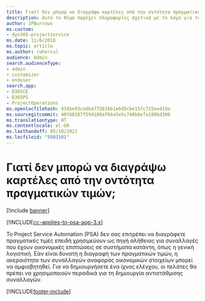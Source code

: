 ```yaml
---
title: Γιατί δεν μπορώ να διαγράψω καρτέλες από την οντότητα πραγματικών τιμών;
description: Αυτό το θέμα παρέχει πληροφορίες σχετικά με το λόγο για τον οποίο δεν είναι δυνατή η διαγραφή καρτελών από την οντότητα πραγματικών τιμών.
author: JPBurrows
ms.custom:
- dyn365-projectservice
ms.date: 11/6/2018
ms.topic: article
ms.author: ruhercul
audience: Admin
search.audienceType:
- admin
- customizer
- enduser
search.app:
- D365CE
- D365PS
- ProjectOperations
ms.openlocfilehash: 434be93cedb4772616b1e6d5cbe15fc715eed19a
ms.sourcegitcommit: 40f68387f594180af64a5e5c748b6efa188bd300
ms.translationtype: HT
ms.contentlocale: el-GR
ms.lasthandoff: 05/10/2021
ms.locfileid: "5993101"
---
```

# <a name="why-cant-i-delete-records-from-the-actuals-entity"></a>Γιατί δεν μπορώ να διαγράψω καρτέλες από την οντότητα πραγματικών τιμών;

[!include [banner](../includes/psa-now-project-operations.md)]

[!INCLUDE[cc-applies-to-psa-app-3.x](../includes/cc-applies-to-psa-app-3x.md)]

Το Project Service Automation (PSA) δεν σας επιτρέπει να διαγράφετε πραγματικές τιμές επειδή χρησιμεύουν ως πηγή αλήθειας για συναλλαγές που έχουν οικονομικές επιπτώσεις σε συστήματα κατάντη, όπως η γενική λογιστική. Εάν είναι δυνατή η διαγραφή των πραγματικών τιμών, η ακεραιότητα των συναλλαγών αναφοράς οικονομικών στοιχείων μπορεί να αμφισβητηθεί. Για να δημιουργήσετε ένα ίχνος ελέγχου, οι πελάτες θα πρέπει να χρησιμοποιούν περιοδικά για τη δημιουργία αντιστάθμισης συναλλαγών.



[!INCLUDE[footer-include](../includes/footer-banner.md)]